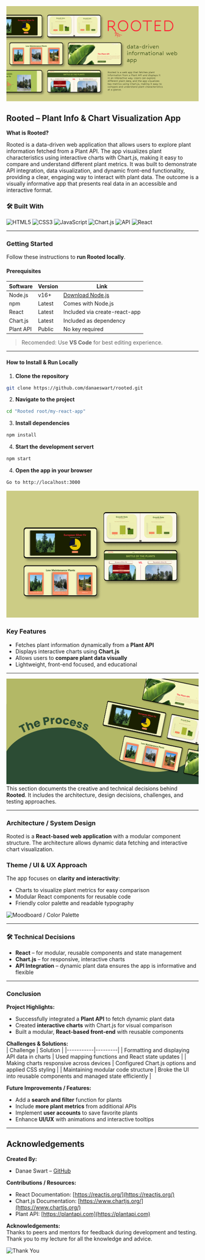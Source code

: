 <!-- ================= HEADER IMAGE ================= -->
![Intro Banner](./ReadMeAssets/intro.png)

##  Rooted – Plant Info & Chart Visualization App

**What is Rooted?**

Rooted is a data-driven web application that allows users to explore plant information fetched from a Plant API. The app visualizes plant characteristics using interactive charts with Chart.js, making it easy to compare and understand different plant metrics. It was built to demonstrate API integration, data visualization, and dynamic front-end functionality, providing a clear, engaging way to interact with plant data. The outcome is a visually informative app that presents real data in an accessible and interactive format.


### 🛠️ Built With
![HTML5](https://img.shields.io/badge/-HTML5-E34F26?logo=html5&logoColor=white)
![CSS3](https://img.shields.io/badge/-CSS3-1572B6?logo=css3&logoColor=white)
![JavaScript](https://img.shields.io/badge/-JavaScript-F7DF1E?logo=javascript&logoColor=black)
![Chart.js](https://img.shields.io/badge/-Chart.js-FF6384?logo=chartdotjs&logoColor=white)
![API](https://img.shields.io/badge/-Plant%20API-4FC08D)
![React](https://img.shields.io/badge/-React-61DAFB?logo=react&logoColor=black)

---

###  Getting Started

Follow these instructions to **run Rooted locally**.

####  Prerequisites
| Software | Version | Link |
|----------|--------|------|
| Node.js | v16+ | [Download Node.js](https://nodejs.org/) |
| npm | Latest | Comes with Node.js |
| React | Latest | Included via create-react-app |
| Chart.js | Latest | Included as dependency |
| Plant API | Public | No key required |

>  Recomended: Use **VS Code** for best editing experience.

---

#### How to Install & Run Locally

1. **Clone the repository**  

```bash
git clone https://github.com/danaeswart/rooted.git
```



2. **Navigate to the project** 
```bash
cd "Rooted root/my-react-app"
```

3. **Install dependencies** 

```bash
npm install
```
4. **Start the development servert** 


```bash
npm start
```
4. **Open the app in your browser** 

```bash
Go to http://localhost:3000
```


![Intro Banner](./ReadMeAssets/moc.png)
###  Key Features
- Fetches plant information dynamically from a **Plant API**  
- Displays interactive charts using **Chart.js**  
- Allows users to **compare plant data visually**  
- Lightweight, front-end focused, and educational  

---


![Intro Banner](./ReadMeAssets/process.png)
This section documents the creative and technical decisions behind **Rooted**. It includes the architecture, design decisions, challenges, and testing approaches.

---

### Architecture / System Design
Rooted is a **React-based web application** with a modular component structure. The architecture allows dynamic data fetching and interactive chart visualization.



###  Theme / UI & UX Approach
The app focuses on **clarity and interactivity**:
- Charts to visualize plant metrics for easy comparison
- Modular React components for reusable code
- Friendly color palette and readable typography

<!-- Insert moodboard / color palette image here -->
![Moodboard / Color Palette](./Rooted%20root/my-react-app/src/components/images/wireframe.png)

---

### 🛠 Technical Decisions
- **React** – for modular, reusable components and state management  
- **Chart.js** – for responsive, interactive charts  
- **API Integration** – dynamic plant data ensures the app is informative and flexible

--- 

### Conclusion

**Project Highlights:**  
- Successfully integrated a **Plant API** to fetch dynamic plant data  
- Created **interactive charts** with Chart.js for visual comparison  
- Built a modular, **React-based front-end** with reusable components  

**Challenges & Solutions:**  
| Challenge | Solution |
|-----------|---------|
| Formatting and displaying API data in charts | Used mapping functions and React state updates |
| Making charts responsive across devices | Configured Chart.js options and applied CSS styling |
| Maintaining modular code structure | Broke the UI into reusable components and managed state efficiently |

**Future Improvements / Features:**  
- Add a **search and filter** function for plants  
- Include **more plant metrics** from additional APIs  
- Implement **user accounts** to save favorite plants  
- Enhance **UI/UX** with animations and interactive tooltips  

---

## Acknowledgements  

**Created By:**  
- Danae Swart – [GitHub](https://github.com/danaeswart)

**Contributions / Resources:**  
- React Documentation: [https://reactjs.org/](https://reactjs.org/)  
- Chart.js Documentation: [https://www.chartjs.org/](https://www.chartjs.org/)  
- Plant API: [https://plantapi.com](https://plantapi.com)  



**Acknowledgements:**  
Thanks to peers and mentors for feedback during development and testing. Thank you to my lecture for all the knowledge and advice.

<!-- Optional: add a badge or fun image to close the README -->
![Thank You](./Rooted%20root/my-react-app/src/components/images/end.png)

